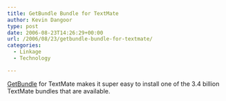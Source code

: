 ```yaml
---
title: GetBundle Bundle for TextMate
author: Kevin Dangoor
type: post
date: 2006-08-23T14:26:29+00:00
url: /2006/08/23/getbundle-bundle-for-textmate/
categories:
  - Linkage
  - Technology

---
```

[GetBundle][1] for TextMate makes it super easy to install one of the 3.4 billion TextMate bundles that are available.

 [1]: http://sg.validcode.at/stuff/textmate-getbundle-bundle